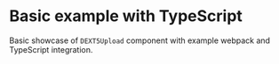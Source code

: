 # Basic example with TypeScript

Basic showcase of `DEXT5Upload` component with example webpack and TypeScript integration.